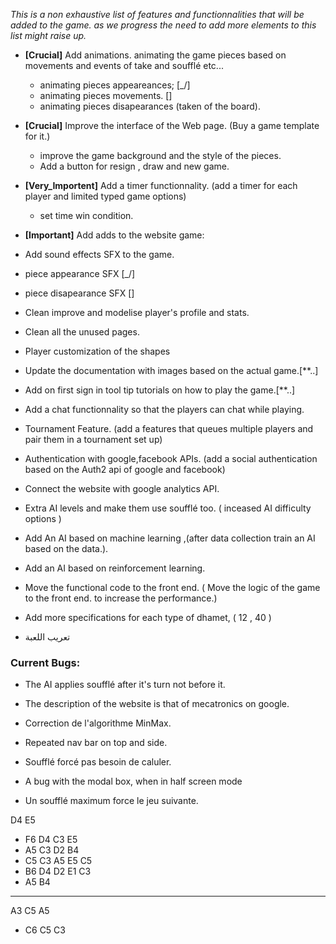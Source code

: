 *This is a non exhaustive list of features and functionnalities that will be added to the game. as we progress the need to add more elements to this list might raise up.*

- **[Crucial]** Add animations. animating the game pieces based on movements and events of take and soufflé etc...
    - animating pieces appeareances; [_/]
    - animating pieces movements.  []
    - animating pieces disapearances (taken of the board).

- **[Crucial]** Improve the interface of the Web page. (Buy a game template for it.)
    - improve the game background and the style of the pieces.
    - Add a button for resign , draw and new game.

- **[Very_Importent]** Add a timer functionnality. (add a timer for each player and limited typed game options)
    - set time win condition.

- **[Important]** Add adds to the website game:

- Add sound effects SFX to the game.
 - piece appearance SFX [_/]
 - piece disapearance SFX []

- Clean improve and modelise player's profile and stats.

- Clean all the unused pages.

- Player customization of the shapes
  
- Update the documentation with images based on the actual game.[**..]

- Add on first sign in tool tip tutorials on how to play the game.[**..]

- Add a chat functionnality so that the players can chat while playing.

- Tournament Feature. (add a features that queues multiple players and pair them in a tournament set up)

- Authentication with google,facebook APIs. (add a social authentication based on the Auth2 api of google and facebook)

- Connect the website with google analytics API.

- Extra AI levels and make them use soufflé too. ( inceased AI difficulty options )

- Add An AI based on machine learning ,(after data collection train an AI based on the data.).

- Add an AI based on reinforcement learning.

- Move the functional code to the front end. ( Move the logic of the game to the front end. to increase the performance.)

- Add more specifications for each type of dhamet, ( 12 , 40 )

- تعريب اللعبة

### Current Bugs:

- The AI applies soufflé after it's turn not before it.
  
- The description of the website is that of mecatronics on google.

- Correction de l'algorithme MinMax.

- Repeated nav bar on top and side.

- Soufflé forcé pas besoin de caluler.

- A bug with the modal box, when in half screen mode

- Un soufflé maximum force le jeu suivante.

D4 E5
- F6 D4
C3 E5
- A5 C3
D2 B4
- C5 C3 A5
E5 C5
- B6 D4 D2
E1 C3
- A5 B4
- ---------
A3 C5 A5
- C6 C5 C3